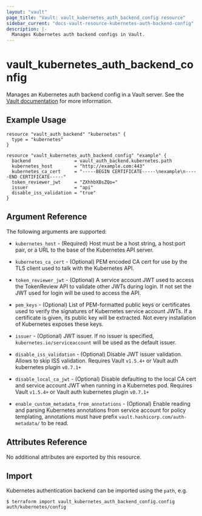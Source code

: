 ```yaml
---
layout: "vault"
page_title: "Vault: vault_kubernetes_auth_backend_config resource"
sidebar_current: "docs-vault-resource-kubernetes-auth-backend-config"
description: |-
  Manages Kubernetes auth backend configs in Vault.
---
```


# vault\_kubernetes\_auth\_backend\_config

Manages an Kubernetes auth backend config in a Vault server. See the [Vault
documentation](https://www.vaultproject.io/docs/auth/kubernetes.html) for more
information.

## Example Usage

```hcl
resource "vault_auth_backend" "kubernetes" {
  type = "kubernetes"
}

resource "vault_kubernetes_auth_backend_config" "example" {
  backend                = vault_auth_backend.kubernetes.path
  kubernetes_host        = "http://example.com:443"
  kubernetes_ca_cert     = "-----BEGIN CERTIFICATE-----\nexample\n-----END CERTIFICATE-----"
  token_reviewer_jwt     = "ZXhhbXBsZQo="
  issuer                 = "api"
  disable_iss_validation = "true"
}
```

## Argument Reference

The following arguments are supported:

* `kubernetes_host` - (Required) Host must be a host string, a host:port pair, or a URL to the base of the Kubernetes API server.

* `kubernetes_ca_cert` - (Optional) PEM encoded CA cert for use by the TLS client used to talk with the Kubernetes API.

* `token_reviewer_jwt` - (Optional) A service account JWT used to access the TokenReview API to validate other JWTs during login. If not set the JWT used for login will be used to access the API.

* `pem_keys` - (Optional) List of PEM-formatted public keys or certificates used to verify the signatures of Kubernetes service account JWTs. If a certificate is given, its public key will be extracted. Not every installation of Kubernetes exposes these keys.

* `issuer` - (Optional) JWT issuer. If no issuer is specified, `kubernetes.io/serviceaccount` will be used as the default issuer.

* `disable_iss_validation` - (Optional) Disable JWT issuer validation. Allows to skip ISS validation. Requires Vault `v1.5.4+` or Vault auth kubernetes plugin `v0.7.1+`

* `disable_local_ca_jwt` - (Optional) Disable defaulting to the local CA cert and service account JWT when running in a Kubernetes pod. Requires Vault `v1.5.4+` or Vault auth kubernetes plugin `v0.7.1+`

* `enable_custom_metadata_from_annotations` - (Optional) Enable reading and parsing Kubernetes annotations from service account for policy templating, annotations must have prefix `vault.hashicorp.com/auth-metadata/` to be read.


## Attributes Reference

No additional attributes are exported by this resource.

## Import

Kubernetes authentication backend can be imported using the `path`, e.g.

```
$ terraform import vault_kubernetes_auth_backend_config.config auth/kubernetes/config
```
